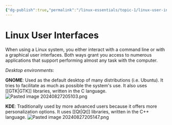 ```yaml
---
{"dg-publish":true,"permalink":"/linux-essentials/topic-1/linux-user-interfaces/"}
---
```


# Linux User Interfaces
When using a Linux system, you either interact with a command line or with a graphical user interfaces. Both ways grant you access to numerous applications that support performing almost any task with the computer.

_Desktop environments_:

**GNOME**: Used as the default desktop of many distributions (i.e. Ubuntu). It tries to facilitate as much as possible the system's use. It also uses [[GTK\|GTK]] libraries, written in the C language.
![Pasted image 20240827205103.png](/img/user/Linux%20Essentials/Topic%201/Reference%20images/Pasted%20image%2020240827205103.png)

**KDE**: Traditionally used by more advanced users because it offers more personalization options. It uses [[Qt\|Qt]] libraries, written in the C++ language.
![Pasted image 20240827205147.png](/img/user/Linux%20Essentials/Topic%201/Reference%20images/Pasted%20image%2020240827205147.png)